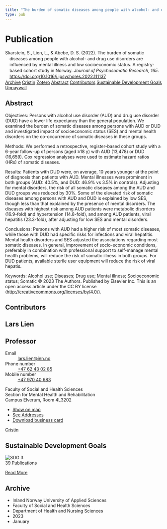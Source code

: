 ```yaml
---
title: "The burden of somatic diseases among people with alcohol- and drug use disorders are influenced by mental illness and low socioeconomic status. A registry-based cohort study in Norway"
type: pub
---
```

<h1>Publication</h1>
<article id="csl-bib-container-5KJXKUHM" class="csl-bib-container">
  <div class="csl-bib-body" style="line-height: 1.35; padding-left: 1em; text-indent:-1em;">
  <div class="csl-entry">Skarstein, S., Lien, L., &amp; Abebe, D. S. (2022). The burden of somatic diseases among people with alcohol- and drug use disorders are influenced by mental illness and low socioeconomic status. A registry-based cohort study in Norway. <i>Journal of Psychosomatic Research</i>, <i>165</i>. <a href="https://doi.org/10.1016/j.jpsychores.2022.111137">https://doi.org/10.1016/j.jpsychores.2022.111137</a></div>
</div>
  <div class="csl-bib-buttons">
    <a href="#taxonomy-article-5KJXKUHM" class="csl-bib-button">Archive</a>
    <a href="https://app.cristin.no/results/show.jsf?id=2100192" alt="Cristin URL" class="csl-bib-button">Cristin</a>
    <a href="http://zotero.org/groups/5022929/items/5KJXKUHM" alt="Zotero URL" class="csl-bib-button">Zotero</a>
    <a href="#abstract-article-5KJXKUHM" class="csl-bib-button">Abstract</a>
    <a href="#contributors-article-5KJXKUHM" class="csl-bib-button">Contributors</a>
    <a href="#sdg-article-5KJXKUHM" class="csl-bib-button">Sustainable Development Goals</a>
    <a href="https://doi.org/10.1016/j.jpsychores.2022.111137" class="csl-bib-button">Unpaywall</a>
  </div>
  <div id="csl-bib-meta-container-5KJXKUHM"></div>
</article>
<div id="csl-bib-meta-5KJXKUHM" class="csl-bib-meta">
  <article id="abstract-article-5KJXKUHM" class="abstract-article">
    <h1>Abstract</h1>
    Objectives: Persons with alcohol use disorder (AUD) and drug use disorder (DUD) have a lower life expectancy than the general population. We examined the burden of somatic diseases among persons with AUD or DUD and investigated impact of socioeconomic status (SES) and mental health disorders on the co-occurrence of somatic diseases in these groups. 
 
Methods: We performed a retrospective, register-based cohort study with a 6-year follow-up of persons (aged ≥18 y) with AUD (13,478) or DUD (16,659). Cox regression analyses were used to estimate hazard ratios (HRs) of somatic diseases. 
 
Results: Patients with DUD were, on average, 10 years younger at the point of diagnosis than patients with AUD. Mental illnesses were prominent in both groups (AUD: 40.5%, and DUD: 46.9% vs 3.5% in controls). Adjusting for mental disorders, the risk of all somatic diseases among the AUD and DUD groups was reduced by 30%. Some of the elevated risk of somatic diseases among persons with AUD and DUD is explained by low SES, though less than that explained by the presence of mental disorders. The diseases with highest risk among AUD patients were metabolic disorders (16.9-fold) and hypertension (14.8-fold), and among AUD patients, viral hepatitis (23.3-fold), after adjusting for low SES and mental disorders. 
 
Conclusions: Persons with AUD had a higher risk of most somatic diseases, while those with DUD had specific risks for infections and viral hepatitis. Mental health disorders and SES adjusted the associations regarding most somatic diseases. In general, improvement of socio-economic conditions, preferably in combination with professional support to self-manage mental health problems, will reduce the risk of somatic illness in both groups. For DUD patients, available sterile user equipment will reduce the risk of viral hepatis. 
 
Keywords: Alcohol use; Diseases; Drug use; Mental illness; Socioeconomic status; Somatic 
© 2023 The Authors. Published by Elsevier Inc. This is an open access article under the CC BY license (http://creativecommons.org/licenses/by/4.0/).
  </article>
  <article id="contributors-article-5KJXKUHM" class="contributors-article">
    <h1>Contributors</h1>
    <div class="personas">
<div class="vrtx-hinn-person-card">
<div class="photo">
<i class="lar la-user-circle missing-person"></i>
</div>
<div class="info">
<hgroup><h1>Lars Lien</h1>
<h2>Professor</h2>
</hgroup><dl>
<dt>Email</dt>
<dd>
<a href="mailto:lars.lien@inn.no">lars.lien@inn.no</a>
</dd>
<dt>Phone number</dt>
<dd><a href="tel:+4762430285">
+47 62 43 02 85
</a></dd>
<dt>Mobile number</dt>
<dd><a href="tel:+4797040683">
+47 970 40 683
</a></dd>
</dl>
<p>
Faculty of Social and Health Sciences<br>
Section for Mental Health and Rehabilitation<br>
Campus Elverum,
Room 4L3202
</p>
<ul class="vrtx-hinn-links">
<li><a href="https://www.google.com/maps?q=60.88177,11.53669">Show on map</a></li>
<li><a href="https://www.inn.no/english/find-an-employee/lars-lien.html#vrtx-hinn-addresses">See Addresses</a></li>
<li><a href="https://www.inn.no/english/find-an-employee/lars-lien.html?vrtx=vcf">Download business card</a></li>
</ul>
</div>
</div>
<a href="https://app.cristin.no/persons/show.jsf?id=14287" alt="Cristin URL" class="personas-cristin">Cristin</a>
</div>
  </article>
  <article id="sdg-article-5KJXKUHM" class="sdg-article">
    <h1>Sustainable Development Goals</h1>
    <div class="sdg-container"><div id="sdg3" class="sdg">
<img src="{{< params subfolder >}}images/sdg/sdg03_en.png" class="image" alt="SDG 3">
<div class="sdg-overlay">
<a href="{{< params subfolder >}}en/archive/?sdg=3#archive" class="sdg-publication-count"><span>39</span> Publications</a>
<p><a href="https://sdgs.un.org/goals/goal3" class="sdg-read-more">Read More</a></p>
</div>
</div></div>
  </article>
  <article id="taxonomy-article-5KJXKUHM" class="taxonomy-article">
    <h1>Archive</h1>
    <ul>
      <li>Inland Norway University of Applied Sciences</li>
      <li>Faculty of Social and Health Sciences</li>
      <li>Department of Health and Nursing Sciences</li>
      <li>2023</li>
      <li>January</li>
    </ul>
  </article>
</div>
